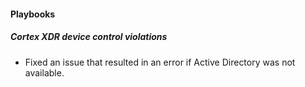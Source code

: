 
#### Playbooks

##### Cortex XDR device control violations

- Fixed an issue that resulted in an error if Active Directory was not available.

